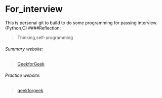 # For_interview
This is personal git to build to do some programming for passing interview.(Python,C)
####Reflection:
> Thinking,self-programming

###### Summary website: 
> [GeekforGeek](http://www.geeksforgeeks.org/) 



###### Practice website:
> [geekforgeek](http://practice.geeksforgeeks.org/)
